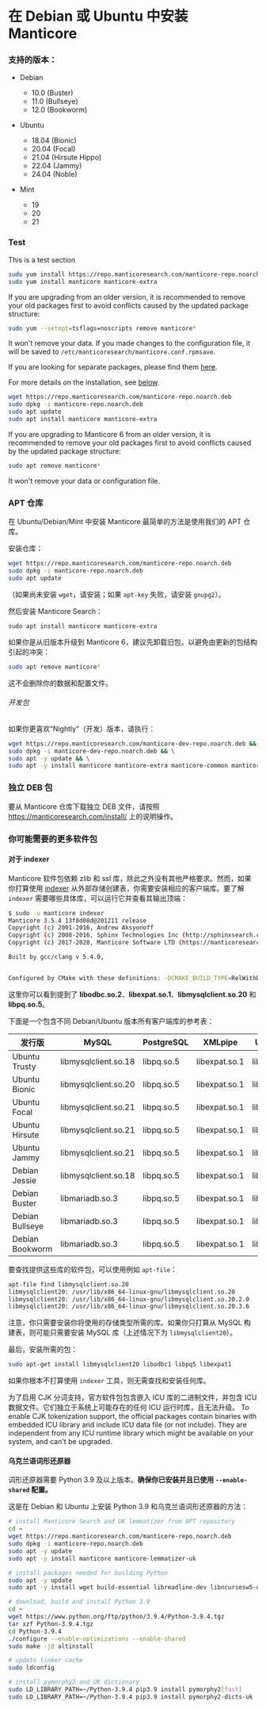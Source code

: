# 在 Debian 或 Ubuntu 中安装 Manticore

### 支持的版本：

* Debian
  * 10.0 (Buster)
  * 11.0 (Bullseye)
  * 12.0 (Bookworm)

* Ubuntu
  * 18.04 (Bionic)
  * 20.04 (Focal)
  * 21.04 (Hirsute Hippo)
  * 22.04 (Jammy)
  * 24.04 (Noble)

* Mint
  * 19
  * 20
  * 21

### Test 

This is a test section

<!-- example installation expanded -->

<!-- request RHEL, Centos, Alma, Amazon, Oracle -->

``` bash
sudo yum install https://repo.manticoresearch.com/manticore-repo.noarch.rpm
sudo yum install manticore manticore-extra
```

If you are upgrading from an older version, it is recommended to remove your old packages first to avoid conflicts caused by the updated package structure:
```bash
sudo yum --setopt=tsflags=noscripts remove manticore*
```
It won't remove your data. If you made changes to the configuration file, it will be saved to `/etc/manticoresearch/manticore.conf.rpmsave`.

If you are looking for separate packages, please find them [here](https://manticoresearch.com/install/#separate-packages).

For more details on the installation, see [below](../Installation/RHEL_and_Centos.md).

<!-- request Debian, Ubuntu, Mint -->

``` bash
wget https://repo.manticoresearch.com/manticore-repo.noarch.deb
sudo dpkg -i manticore-repo.noarch.deb
sudo apt update
sudo apt install manticore manticore-extra
```

If you are upgrading to Manticore 6 from an older version, it is recommended to remove your old packages first to avoid conflicts caused by the updated package structure:
```bash
sudo apt remove manticore*
```
It won't remove your data or configuration file.

<!-- end -->

### APT 仓库
在 Ubuntu/Debian/Mint 中安装 Manticore 最简单的方法是使用我们的 APT 仓库。

安装仓库：
```bash
wget https://repo.manticoresearch.com/manticore-repo.noarch.deb
sudo dpkg -i manticore-repo.noarch.deb
sudo apt update
```
（如果尚未安装 `wget`，请安装；如果 `apt-key` 失败，请安装 `gnupg2`）。

然后安装 Manticore Search：
```
sudo apt install manticore manticore-extra
```

如果你是从旧版本升级到 Manticore 6，建议先卸载旧包，以避免由更新的包结构引起的冲突：

```bash
sudo apt remove manticore*
```

这不会删除你的数据和配置文件。

###### 开发包
如果你更喜欢“Nightly”（开发）版本，请执行：
```bash
wget https://repo.manticoresearch.com/manticore-dev-repo.noarch.deb && \
sudo dpkg -i manticore-dev-repo.noarch.deb && \
sudo apt -y update && \
sudo apt -y install manticore manticore-extra manticore-common manticore-server manticore-server-core manticore-tools manticore-executor manticore-buddy manticore-backup manticore-columnar-lib manticore-server-core-dbgsym manticore-tools-dbgsym manticore-columnar-lib-dbgsym manticore-icudata-65l manticore-galera manticore-galera-dbgsym manticore-language-packs manticore-load
```

### 独立 DEB 包
要从 Manticore 仓库下载独立 DEB 文件，请按照 https://manticoresearch.com/install/ 上的说明操作。

### 你可能需要的更多软件包
#### 对于 indexer
Manticore 软件包依赖 zlib 和 ssl 库，除此之外没有其他严格要求。然而，如果你打算使用 [indexer](../Data_creation_and_modification/Adding_data_from_external_storages/Plain_tables_creation.md#Indexer-tool) 从外部存储创建表，你需要安装相应的客户端库。要了解 `indexer` 需要哪些具体库，可以运行它并查看其输出顶端：

```bash
$ sudo -u manticore indexer
Manticore 3.5.4 13f8d08d@201211 release
Copyright (c) 2001-2016, Andrew Aksyonoff
Copyright (c) 2008-2016, Sphinx Technologies Inc (http://sphinxsearch.com)
Copyright (c) 2017-2020, Manticore Software LTD (https://manticoresearch.com)

Built by gcc/clang v 5.4.0,


Configured by CMake with these definitions: -DCMAKE_BUILD_TYPE=RelWithDebInfo -DDISTR_BUILD=xenial -DUSE_SSL=ON -DDL_UNIXODBC=1 -DUNIXODBC_LIB=libodbc.so.2 -DDL_EXPAT=1 -DEXPAT_LIB=libexpat.so.1 -DUSE_LIBICONV=1 -DDL_MYSQL=1 -DMYSQL_LIB=libmysqlclient.so.20 -DDL_PGSQL=1 -DPGSQL_LIB=libpq.so.5 -DLOCALDATADIR=/var/data -DFULL_SHARE_DIR=/usr/share/manticore -DUSE_ICU=1 -DUSE_BISON=ON -DUSE_FLEX=ON -DUSE_SYSLOG=1 -DWITH_EXPAT=1 -DWITH_ICONV=ON -DWITH_MYSQL=1 -DWITH_ODBC=ON -DWITH_POSTGRESQL=1 -DWITH_RE2=1 -DWITH_STEMMER=1 -DWITH_ZLIB=ON -DGALERA_SOVERSION=31 -DSYSCONFDIR=/etc/manticoresearch
```

这里你可以看到提到了 **libodbc.so.2**、**libexpat.so.1**、**libmysqlclient.so.20** 和 **libpq.so.5**。

下面是一个包含不同 Debian/Ubuntu 版本所有客户端库的参考表：

| 发行版 | MySQL | PostgreSQL | XMLpipe | UnixODBC |
| - | - | - | - | - |
| Ubuntu Trusty | libmysqlclient.so.18 | libpq.so.5 | libexpat.so.1 | libodbc.so.1 |
| Ubuntu Bionic | libmysqlclient.so.20 | libpq.so.5 | libexpat.so.1 | libodbc.so.2 |
| Ubuntu Focal | libmysqlclient.so.21 | libpq.so.5 | libexpat.so.1 | libodbc.so.2 |
| Ubuntu Hirsute | libmysqlclient.so.21 | libpq.so.5 | libexpat.so.1 | libodbc.so.2 |
| Ubuntu Jammy | libmysqlclient.so.21 | libpq.so.5 | libexpat.so.1 | libodbc.so.2 |
| Debian Jessie | libmysqlclient.so.18 | libpq.so.5 | libexpat.so.1 | libodbc.so.2 |
| Debian Buster | libmariadb.so.3 | libpq.so.5 | libexpat.so.1 | libodbc.so.2 |
| Debian Bullseye | libmariadb.so.3 | libpq.so.5 | libexpat.so.1 | libodbc.so.2 |
| Debian Bookworm | libmariadb.so.3 | libpq.so.5 | libexpat.so.1 | libodbc.so.2 |

要查找提供这些库的软件包，可以使用例如 `apt-file`：

```bash
apt-file find libmysqlclient.so.20
libmysqlclient20: /usr/lib/x86_64-linux-gnu/libmysqlclient.so.20
libmysqlclient20: /usr/lib/x86_64-linux-gnu/libmysqlclient.so.20.2.0
libmysqlclient20: /usr/lib/x86_64-linux-gnu/libmysqlclient.so.20.3.6
```

注意，你只需要安装你将使用的存储类型所需的库。如果你只打算从 MySQL 构建表，则可能只需要安装 MySQL 库（上述情况下为 `libmysqlclient20`）。

最后，安装所需的包：

```bash
sudo apt-get install libmysqlclient20 libodbc1 libpq5 libexpat1
```

如果你根本不打算使用 `indexer` 工具，则无需查找和安装任何库。

为了启用 CJK 分词支持，官方软件包包含嵌入 ICU 库的二进制文件，并包含 ICU 数据文件。它们独立于系统上可能存在的任何 ICU 运行时库，且无法升级。
To enable CJK tokenization support, the official packages contain binaries with embedded ICU library and include ICU data file (or not include). They are independent from any ICU runtime library which might be available on your system, and can't be upgraded.

#### 乌克兰语词形还原器
词形还原器需要 Python 3.9 及以上版本。**确保你已安装并且已使用 `--enable-shared` 配置。**

这是在 Debian 和 Ubuntu 上安装 Python 3.9 和乌克兰语词形还原器的方法：

```bash
# install Manticore Search and UK lemmatizer from APT repository
cd ~
wget https://repo.manticoresearch.com/manticore-repo.noarch.deb
sudo dpkg -i manticore-repo.noarch.deb
sudo apt -y update
sudo apt -y install manticore manticore-lemmatizer-uk

# install packages needed for building Python
sudo apt -y update
sudo apt -y install wget build-essential libreadline-dev libncursesw5-dev libssl-dev libsqlite3-dev tk-dev libgdbm-dev libc6-dev libbz2-dev libffi-dev zlib1g-dev

# download, build and install Python 3.9
cd ~
wget https://www.python.org/ftp/python/3.9.4/Python-3.9.4.tgz
tar xzf Python-3.9.4.tgz
cd Python-3.9.4
./configure --enable-optimizations --enable-shared
sudo make -j8 altinstall

# update linker cache
sudo ldconfig

# install pymorphy2 and UK dictionary
sudo LD_LIBRARY_PATH=~/Python-3.9.4 pip3.9 install pymorphy2[fast]
sudo LD_LIBRARY_PATH=~/Python-3.9.4 pip3.9 install pymorphy2-dicts-uk
```
<!-- proofread -->

